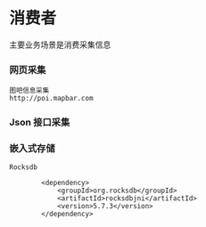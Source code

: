 消费者
=========

主要业务场景是消费采集信息

### 网页采集

    图吧信息采集
    http://poi.mapbar.com

### Json 接口采集

    
### 嵌入式存储
    
    Rocksdb
```aidl
        <dependency>
            <groupId>org.rocksdb</groupId>
            <artifactId>rocksdbjni</artifactId>
            <version>5.7.3</version>
        </dependency>

```